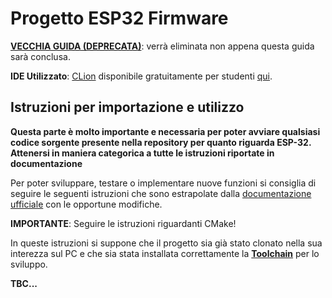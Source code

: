 # Progetto ESP32 Firmware
**[VECCHIA GUIDA (DEPRECATA)](https://github.com/pieromacaluso/PDSproject/blob/master/ESP32firmware/README_old.md)**: verrà eliminata non appena questa guida sarà conclusa.

**IDE Utilizzato**: [CLion](https://www.jetbrains.com/clion/) disponibile gratuitamente per studenti [qui](https://www.jetbrains.com/student/).

## Istruzioni per importazione e utilizzo
**Questa parte è molto importante e necessaria per poter avviare qualsiasi codice sorgente presente nella repository per quanto riguarda ESP-32. Attenersi in maniera categorica a tutte le istruzioni riportate in documentazione**

Per poter sviluppare, testare o implementare nuove funzioni si consiglia di seguire le seguenti istruzioni che sono estrapolate dalla [documentazione ufficiale](https://docs.espressif.com/projects/esp-idf/en/latest/get-started-cmake/index.html) con le opportune modifiche.

**IMPORTANTE**: Seguire le istruzioni riguardanti CMake!

In queste istruzioni si suppone che il progetto sia già stato clonato nella sua interezza sul PC e che sia stata installata correttamente la [**Toolchain**](https://docs.espressif.com/projects/esp-idf/en/latest/get-started-cmake/index.html#installation-step-by-step) per lo sviluppo.

**TBC...**
